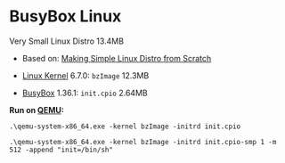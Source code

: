 # BusyBox Linux

Very Small Linux Distro 13.4MB

* Based on: [Making Simple Linux Distro from Scratch](https://www.youtube.com/watch?v=QlzoegSuIzg)

* [Linux Kernel](https://www.kernel.org) 6.7.0: `bzImage` 12.3MB
* [BusyBox](https://busybox.net) 1.36.1: `init.cpio` 2.64MB

**Run on [QEMU](https://www.qemu.org):**
```
.\qemu-system-x86_64.exe -kernel bzImage -initrd init.cpio
```
```
.\qemu-system-x86_64.exe -kernel bzImage -initrd init.cpio-smp 1 -m 512 -append "init=/bin/sh"
```
